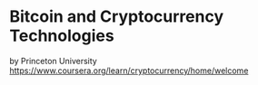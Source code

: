 # Bitcoin and Cryptocurrency Technologies
by Princeton University
https://www.coursera.org/learn/cryptocurrency/home/welcome
